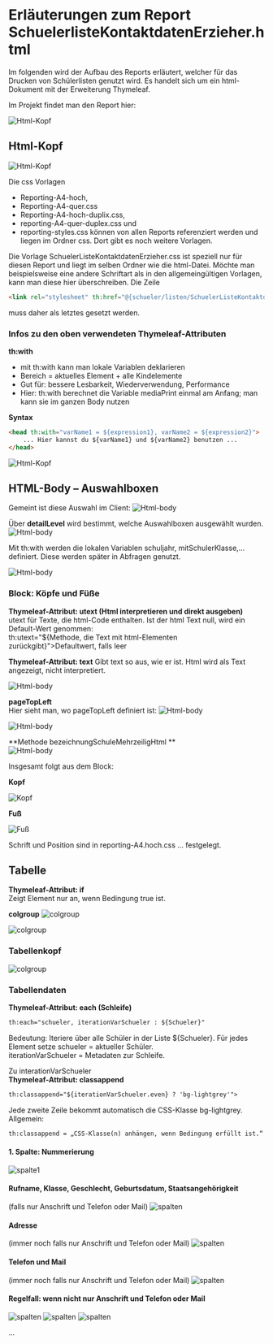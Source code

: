 # Erläuterungen zum Report SchuelerlisteKontaktdatenErzieher.html  

Im folgenden wird der Aufbau des Reports erläutert, welcher für das Drucken von Schülerlisten genutzt wird. Es handelt sich um ein html-Dokument mit der Erweiterung Thymeleaf.

Im Projekt findet man den Report hier:

![Html-Kopf](./graphics/Bild00.png)  


## Html-Kopf

![Html-Kopf](./graphics/Bild01.png)  

Die css Vorlagen 
+ Reporting-A4-hoch, 
+ Reporting-A4-quer.css 
+ Reporting-A4-hoch-duplix.css, 
+ reporting-A4-quer-duplex.css und
+ reporting-styles.css
können von allen Reports referenziert werden und liegen im Ordner css. Dort gibt es noch weitere Vorlagen.  

Die Vorlage SchuelerListeKontaktdatenErzieher.css ist speziell nur für diesen Report und liegt im selben Ordner wie die html-Datei. Möchte man beispielsweise eine andere Schriftart als in den allgemeingültigen Vorlagen, kann man diese hier überschreiben.
Die Zeile 
``` html
<link rel="stylesheet" th:href="@{schueler/listen/SchuelerListeKontaktdatenErzieher.css}…
```
muss daher als letztes gesetzt werden.

### Infos zu den oben verwendeten Thymeleaf-Attributen 
**th:with**
+ mit th:with kann man lokale Variablen deklarieren
+ Bereich = aktuelles Element + alle Kindelemente
+ Gut für: bessere Lesbarkeit, Wiederverwendung, Performance
+ Hier: th:with berechnet die Variable mediaPrint einmal am Anfang; man kann sie im ganzen Body nutzen

**Syntax**
``` html
<head th:with="varName1 = ${expression1}, varName2 = ${expression2}">
    ... Hier kannst du ${varName1} und ${varName2} benutzen ...
</head> 
``` 

![Html-Kopf](./graphics/Bild01b.png) 

## HTML-Body – Auswahlboxen
Gemeint ist diese Auswahl im Client:
![Html-body](./graphics/Bild02.png) 


Über **detailLevel** wird bestimmt, welche Auswahlboxen ausgewählt wurden.
![Html-body](./graphics/Bild03.png) 

Mit th:with werden die lokalen Variablen schuljahr, mitSchulerKlasse,… definiert. Diese werden später in Abfragen genutzt.

![Html-body](./graphics/Bild04.png) 

### Block: Köpfe und Füße
**Thymeleaf-Attribut: utext (Html interpretieren und direkt ausgeben)**<br>
utext für Texte, die html-Code enthalten. Ist der html Text null, wird ein Default-Wert genommen:<br>
th:utext="${Methode, die Text mit html-Elementen zurückgibt}">Defaultwert, falls leer

**Thymeleaf-Attribut: text**
Gibt text so aus, wie er ist. Html wird als Text angezeigt, nicht interpretiert.

![Html-body](./graphics/Bild05.png) 

**pageTopLeft**<br>
Hier sieht man, wo pageTopLeft definiert ist:
![Html-body](./graphics/Bild06.png) 

![Html-body](./graphics/Bild07.png) 

**Methode bezeichnungSchuleMehrzeiligHtml **<br>
![Html-body](./graphics/Bild08.png) 

Insgesamt folgt aus dem Block:

**Kopf**

![Kopf](./graphics/Bild09.png) 

**Fuß**

![Fuß](./graphics/Bild10.png) 

Schrift und Position sind in reporting-A4.hoch.css … festgelegt.

## Tabelle
**Thymeleaf-Attribut: if**<br>
Zeigt Element nur an, wenn Bedingung true ist.

**colgroup**
![colgroup](./graphics/Bild11.png) 

![colgroup](./graphics/Bild12.png) 

### Tabellenkopf
![colgroup](./graphics/Bild13.png) 

### Tabellendaten
**Thymeleaf-Attribut: each (Schleife)** <br>
```html
th:each="schueler, iterationVarSchueler : ${Schueler}"
```
Bedeutung: Iteriere über alle Schüler in der Liste ${Schueler}.
Für jedes Element setze schueler = aktueller Schüler. <br>
iterationVarSchueler = Metadaten zur Schleife.

Zu interationVarSchueler<br>
**Thymeleaf-Attribut: classappend**<br>
```html
th:classappend="${iterationVarSchueler.even} ? 'bg-lightgrey'">
```
Jede zweite Zeile bekommt automatisch die CSS-Klasse bg-lightgrey.
Allgemein:
```html
th:classappend = „CSS-Klasse(n) anhängen, wenn Bedingung erfüllt ist.“
```

#### 1. Spalte: Nummerierung
![spalte1](./graphics/Bild14.png) 

#### Rufname, Klasse, Geschlecht, Geburtsdatum, Staatsangehörigkeit
(falls nur Anschrift und Telefon oder Mail)
![spalten](./graphics/Bild15.png) 

#### Adresse
(immer noch falls nur Anschrift und Telefon oder Mail)
![spalten](./graphics/Bild16.png) 

#### Telefon und Mail
(immer noch falls nur Anschrift und Telefon oder Mail)
![spalten](./graphics/Bild17.png)

#### Regelfall: wenn nicht nur Anschrift und Telefon oder Mail
![spalten](./graphics/Bild18.png)
![spalten](./graphics/Bild19.png)
![spalten](./graphics/Bild20.png)

...

